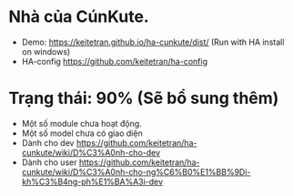 
# Nhà của CúnKute.
- Demo: https://keitetran.github.io/ha-cunkute/dist/ (Run with HA install on windows)
- HA-config https://github.com/keitetran/ha-config



# Trạng thái: 90% (Sẽ bổ sung thêm)
- Một số module chưa hoạt động. 
- Một số model chưa có giao diện
- Dành cho dev https://github.com/keitetran/ha-cunkute/wiki/D%C3%A0nh-cho-dev
- Dành cho user https://github.com/keitetran/ha-cunkute/wiki/D%C3%A0nh-cho-ng%C6%B0%E1%BB%9Di-kh%C3%B4ng-ph%E1%BA%A3i-dev
